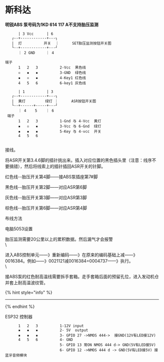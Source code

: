 # 斯科达

**明锐ABS 泵号码为1KD 614 117 A不支持胎压监测**

```
      | 3 Vcc      | 6
   ┌--+------------+---┐
   |  灯          开关  ｜      SET胎压监测按钮开关图
   └--+------------+---┘
      ｜ 2 GND     ｜ 4 

端子
      1   2   3          2-Vcc  黑色线
      ▫   ▪   ▪          3-GND  绿色线
      ▪   ▫   ▪          4-Key1 红色线
      4   5   6          6-key1 灰色线
      
      | 1          | 3
   ┌--+------------+---┐
   |  黄灯         绿灯 ｜      ASR按钮开关图
   └--+------+-----+---┘
      ｜ 4    5    ｜ 6     
 端子
      1   2   3          1-Gnd 与 4-Vcc  黄灯  
      ▪   ▫   ▪          3-Vcc 与 6-Gnd  绿灯
      ▪   ▪   ▪          5-Key 与 4-vcc  开关
      4   5   6               
      
```

接线。

将ASR开关第3.4.6脚的插针挑出来。插入对应位置的黑色插头里（注意：线序不要搞错），然后将线索上的插针插回ASR开关的针脚。

红色线--胎压开关第4脚——接ABS泵插座第7#脚

黑色线--胎压开关第2脚——对应ASR第6脚

灰色线--胎压开关第3脚——对应ASR第3脚

棕色线--胎压开关第6脚——对应ASR第4脚

布线方法

电脑5053设置

胎压监测需要20公里以上的累积数据。然后漏气才会报警\
\


进入ABS控制单元——》重新编码——》在原来的编码基础上减——》0016384。例如——》0021121减0016384=0004737——》执行。\
\


接ABS泵的红色耐高温线需要拆手套箱。走手套箱后面的预留孔位，进入发动机仓并套上耐高温波纹管。

{% hint style="info" %}
****
{% endhint %}

ESP32 控制器

```
      1   2   3          1-12V input
      ▪   ▪   ▪          2- 5V  output
      ▪   ▪   ▪          3- GPIO 27 ->NMOS 444->  接GND(12V有LED接12V)
      4   5   6          4- GND
                         5- GPIO 13 常ON NMOS 444 d-> GND(5V有LED接5V)
                         6- GPIO 12 ->NMOS 444 d -> GND(5V有LED接5V) 接蓝牙音频模块  
```
